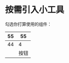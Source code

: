 # 按需引入小工具

勾选你打算使用的组件：

55 | 55 
-- | --
44 |  4
<f-choice v-model="components" value="button" /> | 按钮

<script>
export default {
  data() {
    return {
      components: []
    }
  }
}
</script>